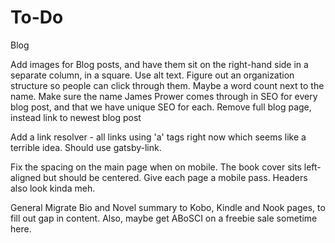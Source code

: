 # To-Do

Blog

Add images for Blog posts, and have them sit on the right-hand side in a separate column, in a square. Use alt text.
Figure out an organization structure so people can click through them.
Maybe a word count next to the name.
Make sure the name James Prower comes through in SEO for every blog post, and that we have unique SEO for each.
Remove full blog page, instead link to newest blog post

Add a link resolver - all links using 'a' tags right now which seems like a terrible idea. Should use gatsby-link.

Fix the spacing on the main page when on mobile. The book cover sits left-aligned but should be centered. Give each page a mobile pass. Headers also look kinda meh.

General
Migrate Bio and Novel summary to Kobo, Kindle and Nook pages, to fill out gap in content. Also, maybe get ABoSCI on a freebie sale sometime here.
